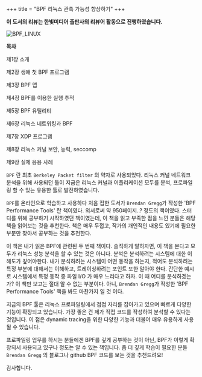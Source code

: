 +++
title = "BPF 리눅스 관측 가능성 향상하기"
+++

**이 도서의 리뷰는 한빛미디어 출판사의 리뷰어 활동으로 진행하였습니다.**

![BPF_LINUX](https://www.hanbit.co.kr/data/books/B4068078736_l.jpg)

**목차**

제1장 소개

제2장 생애 첫 BPF 프로그램

제3장 BPF 맵

제4장 BPF를 이용한 실행 추적

제5장 BPF 유틸리티

제6장 리눅스 네트워킹과 BPF

제7장 XDP 프로그램

제8장 리눅스 커널 보안, 능력, seccomp

제9장 실제 응용 사례


`BPF` 란 최초 `Berkeley Packet filter` 의 약자로 사용되었다. 리눅스 커널 네트워크 분석을 위해 사용되던 툴이 지금은 리눅스 커널과 어플리케이션 모두를 분석, 프로파일링 할 수 있는 유용한 툴로 발전하였습니다.

`BPF`를 온라인으로 학습하고 사용하다 처음 접한 도서가 `Brendan Gregg`가 작성한 'BPF Performance Tools' 란 책이였다. 외서로써 약 950페이지..? 정도의 책이였다.
스터디를 위해 공부하기 시작하였던 책이였는데, 이 책을 읽고 부족한 점을 느낀 분들은 해당 책을 읽어보는 것을 추천한다. 책은 매우 두껍고, 작가의 개인적인 내용도 있기에 필요한 부분만 찾아서 공부하는 것을 추천한다.

이 책은 내가 읽은 BPF에 관련된 두 번째 책이다. 솔직하게 말하자면, 이 책을 본다고 모두가 리눅스 성능 분석을 할 수 있는 것은 아니다. 분석은 분석하려는 시스템에 대한 이해도가 깊어야한다.
내가 분석하려는 시스템이 어떤 동작을 하는지, 적어도 분석하려는 특정 부분에 대해서는 이해하고, 트레이싱하려는 포인트 또한 알아야 한다.
간단한 예시로 시스템에서 특정 동작 중 파일 I/O 가 매우 느리다고 하자. 이 때 어디를 분석하겠는가? 이 책만 보고는 절대 알 수 없는 부분이다. 아니, `Brendan Gregg`가 작성한 'BPF Performance Tools' 책을 봐도 마찬가지 일 것 이다.

지금의 BPF 툴은 리눅스 프로파일링에서 점점 자리를 잡아가고 있으며 빠르게 다양한 기능이 확장되고 있습니다. 가장 좋은 건 제가 직접 코드를 작성하여 분석할 수 있다는 것입니다. 이 점은 dynamic tracing을 위한 다양한 기능과 더불어 매우 유용하게 사용될 수 있습니다.

프로파일링 업무를 하시는 분들에겐 BPF를 깊게 공부하는 것이 아닌, BPF가 이렇게 확장되서 사용되고 있구나 정도는 알 수 있는 책입니다. 좀 더 깊게 학습이 필요한 분들 `Brendan Gregg` 의 블로그나 github BPF 코드를 보는 것을 추천드려요!

감사합니다.



